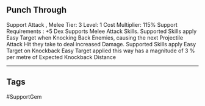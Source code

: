 ## Punch Through
Support
Attack , Melee
Tier: 3
Level: 1
Cost Multiplier: 115%
Support Requirements : +5 Dex
Supports Melee Attack Skills. Supported Skills apply Easy Target when Knocking Back Enemies, causing the next Projectile Attack Hit they take to deal increased Damage.
Supported Skills apply Easy Target on Knockback Easy Target applied this way has a magnitude of 3 % per metre of Expected Knockback Distance

---
## Tags
#SupportGem
